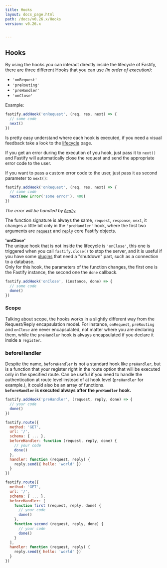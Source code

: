```yaml
---
title: Hooks
layout: docs_page.html
path: /docs/v0.26.x/Hooks
version: v0.26.x


---
```


## Hooks

By using the hooks you can interact directly inside the lifecycle of Fastify, there are three different Hooks that you can use *(in order of execution)*:
- `'onRequest'`
- `'preRouting'`
- `'preHandler'`
- `'onClose'`

Example:
```js
fastify.addHook('onRequest', (req, res, next) => {
  // some code
  next()
})
```

Is pretty easy understand where each hook is executed, if you need a visual feedback take a look to the [lifecycle](/docs/v0.26.x/Lifecycle) page.

If you get an error during the execution of you hook, just pass it to `next()` and Fastify will automatically close the request and send the appropriate error code to the user.

If you want to pass a custom error code to the user, just pass it as second parameter to `next()`:
```js
fastify.addHook('onRequest', (req, res, next) => {
  // some code
  next(new Error('some error'), 400)
})
```
*The error will be handled by [`Reply`](/docs/v0.26.x/Reply#errors).*

The function signature is always the same, `request`, `response`, `next`, it changes a little bit only in the `'preHandler'` hook, where the first two arguments are [`request`](/docs/v0.26.x/Request) and [`reply`](/docs/v0.26.x/Reply) core Fastify objects.

<a name="on-close"></a>
**'onClose'**  
The unique hook that is not inside the lifecycle is `'onClose'`, this one is triggered when you call `fastify.close()` to stop the server, and it is useful if you have some [plugins](/docs/v0.26.x/Plugins) that need a "shutdown" part, such as a connection to a database.  
Only for this hook, the parameters of the function changes, the first one is the Fastify instance, the second one the `done` callback.
```js
fastify.addHook('onClose', (instance, done) => {
  // some code
  done()
})
```
<a name="scope"></a>
### Scope
Talking about scope, the hooks works in a slightly different way from the Request/Reply encapsulation model. For instance, `onRequest`, `preRouting` and `onClose` are never encapsulated, not matter where you are declaring them, while the `preHandler` hook is always encapsulated if you declare it inside a `register`.

<a name="before-handler"></a>
### beforeHandler
Despite the name, `beforeHandler` is not a standard hook like `preHandler`, but is a function that your register right in the route option that will be executed only in the specified route. Can be useful if you need to handle the authentication at route level instead of at hook level (`preHandler` for example.), it could also be an array of functions.  
**`beforeHandler` is executed always after the `preHandler` hook.**

```js
fastify.addHook('preHandler', (request, reply, done) => {
  // your code
  done()
})

fastify.route({
  method: 'GET',
  url: '/',
  schema: { ... },
  beforeHandler: function (request, reply, done) {
    // your code
    done()
  },
  handler: function (request, reply) {
    reply.send({ hello: 'world' })
  }
})

fastify.route({
  method: 'GET',
  url: '/',
  schema: { ... },
  beforeHandler: [
    function first (request, reply, done) {
      // your code
      done()
    },
    function second (request, reply, done) {
      // your code
      done()
    }
  ],
  handler: function (request, reply) {
    reply.send({ hello: 'world' })
  }
})
```
